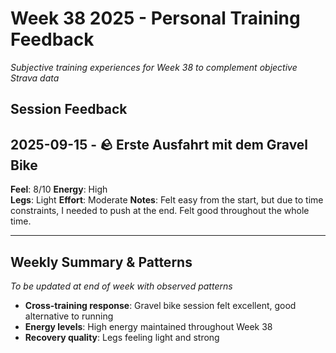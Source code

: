 # Week 38 2025 - Personal Training Feedback

_Subjective training experiences for Week 38 to complement objective Strava data_

## Session Feedback

## 2025-09-15 - 🪨 Erste Ausfahrt mit dem Gravel Bike

**Feel**: 8/10
**Energy**: High  
**Legs**: Light
**Effort**: Moderate
**Notes**: Felt easy from the start, but due to time constraints, I needed to push at the end. Felt good throughout the whole time.

---

## Weekly Summary & Patterns

_To be updated at end of week with observed patterns_

- **Cross-training response**: Gravel bike session felt excellent, good alternative to running
- **Energy levels**: High energy maintained throughout Week 38
- **Recovery quality**: Legs feeling light and strong

